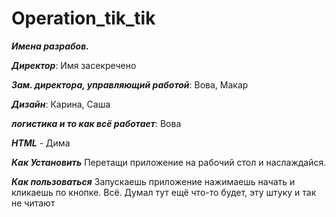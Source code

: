 # Operation_tik_tik
 _**Имена разрабов.**_
 
 _**Директор**_: Имя засекречено
 
_**Зам. директора, управляющий работой**_: Вова, Макар

 _**Дизайн**_: Карина, Саша
 
_**логистика и то как всё работает**_: Вова

_**HTML**_ - Дима

_**Как Установить**_
Перетащи приложение на рабочий стол и наслаждайся.

_**Как пользоваться**_
Запускаешь приложение нажимаешь начать и кликаешь по кнопке.
Всё. Думал тут ещё что-то будет, эту штуку и так не читают
